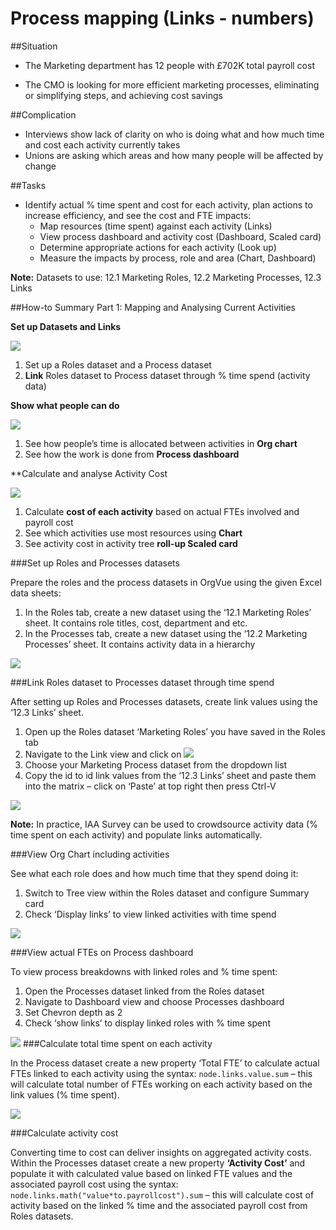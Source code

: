 # Process mapping (Links - numbers)

##Situation

* The Marketing department has 12 people with £702K total payroll cost

* The CMO is looking for more efficient marketing processes, eliminating or simplifying steps, and achieving cost savings

##Complication

* Interviews show lack of clarity on who is doing what and how much time and cost each activity currently takes
* Unions are asking which areas and how many people will be affected by change

##Tasks

* Identify actual % time spent and cost for each activity, plan actions to increase efficiency, and see the cost and FTE impacts:
  *  Map resources (time spent) against each activity (Links)
  * View process dashboard and activity cost (Dashboard, Scaled card)
  * Determine appropriate actions for each activity (Look up)
  * Measure the impacts by process, role and area (Chart, Dashboard)

**Note:** Datasets to use: 12.1 Marketing Roles, 12.2 Marketing Processes, 12.3 Links

##How-to Summary Part 1: Mapping and Analysing Current Activities

**Set up Datasets and Links**

![](5A-001.setupdatasets.png)

1. Set up a Roles dataset and a Process dataset 
2. **Link** Roles dataset to Process dataset through % time spend (activity data)

**Show what people can do**

![](5A-002.showpeople.png)
1. See how people’s time is allocated between activities in **Org chart**
2. See how the work is done from **Process dashboard**

**Calculate and analyse Activity Cost

![](5A-003.calculateactivitycost.png)
1. Calculate **cost of each activity** based on actual FTEs involved and payroll cost
2. See which activities use most resources using **Chart**
3. See activity cost in activity tree **roll-up Scaled card**

###Set up Roles and Processes datasets

Prepare the roles and the process datasets in OrgVue using the given Excel data sheets:

1. In the Roles tab, create a new dataset using the ‘12.1 Marketing Roles’ sheet. It contains role titles, cost, department and etc.
2. In the Processes tab, create a new dataset using the ‘12.2 Marketing Processes’ sheet. It contains activity data in a hierarchy

![](5A-004.setuprolesprocesses.png)

###Link Roles dataset to Processes dataset through time spend

After setting up Roles and Processes datasets, create link values using the ‘12.3 Links’ sheet. 

1. Open up the Roles dataset ‘Marketing Roles’ you have saved in the Roles tab
2. Navigate to the Link view and click on  ![](5A-005.linkdropdown.png)          
3. Choose your Marketing Process dataset from the dropdown list
4. Copy the id to id link values from the ‘12.3 Links’ sheet and paste them into the matrix – click on ‘Paste’ at top right then press Ctrl-V

![](5A-006.linkrolestoprocesses.png)

**Note:** In practice, IAA Survey can be used to crowdsource activity data (% time spent on each activity) and populate links automatically. 

###View Org Chart including activities

See what each role does and how much time that they spend doing it:

1. Switch to Tree view within the Roles dataset and configure Summary card
2. Check ‘Display links’ to view linked activities with time spend

![](5A-007.vieworgchart.png)

###View actual FTEs on Process dashboard

To view process breakdowns with linked roles and % time spent:

1. Open the Processes dataset linked from the Roles dataset
2. Navigate to Dashboard view and choose Processes dashboard
3. Set Chevron depth as 2
4. Check ‘show links’ to display linked roles with % time spent

 ![](5A-008.viewfte.png)
###Calculate total time spent on each activity

  In the Process dataset create a new property ‘Total FTE’ to calculate actual FTEs linked to each activity using the syntax: ```node.links.value.sum``` 
  – this will calculate total number of FTEs working on each activity based on the link values (% time spent).
  
  ![](5A-009.calculatetotaltime.png)
  
###Calculate activity cost 

Converting time to cost can deliver insights on aggregated activity costs. Within the Processes dataset create a new property **‘Activity Cost’** and populate it with calculated value based on linked FTE values and the associated payroll cost using the syntax:
```node.links.math("value*to.payrollcost").sum```
– this will calculate cost of activity based on the linked % time and the associated payroll cost from Roles datasets.





